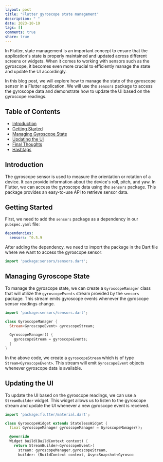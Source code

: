 ```yaml
---
layout: post
title: "Flutter gyroscope state management"
description: " "
date: 2023-10-10
tags: []
comments: true
share: true
---
```


In Flutter, state management is an important concept to ensure that the application's state is properly maintained and updated across different screens or widgets. When it comes to working with sensors such as the gyroscope, it becomes even more crucial to efficiently manage the state and update the UI accordingly.

In this blog post, we will explore how to manage the state of the gyroscope sensor in a Flutter application. We will use the `sensors` package to access the gyroscope data and demonstrate how to update the UI based on the gyroscope readings.

## Table of Contents

- [Introduction](#introduction)
- [Getting Started](#getting-started)
- [Managing Gyroscope State](#managing-gyroscope-state)
- [Updating the UI](#updating-the-ui)
- [Final Thoughts](#final-thoughts)
- [Hashtags](#hashtags)

## Introduction

The gyroscope sensor is used to measure the orientation or rotation of a device. It can provide information about the device's roll, pitch, and yaw. In Flutter, we can access the gyroscope data using the `sensors` package. This package provides an easy-to-use API to retrieve sensor data.

## Getting Started

First, we need to add the `sensors` package as a dependency in our `pubspec.yaml` file:

```yaml
dependencies:
  sensors: ^0.5.9
```

After adding the dependency, we need to import the package in the Dart file where we want to access the gyroscope sensor:

```dart
import 'package:sensors/sensors.dart';
```

## Managing Gyroscope State

To manage the gyroscope state, we can create a `GyroscopeManager` class that will utilize the `gyroscopeEvents` stream provided by the `sensors` package. This stream emits gyroscope events whenever the gyroscope sensor readings change.

```dart
import 'package:sensors/sensors.dart';

class GyroscopeManager {
  Stream<GyroscopeEvent> gyroscopeStream;

  GyroscopeManager() {
    gyroscopeStream = gyroscopeEvents;
  }
}
```

In the above code, we create a `gyroscopeStream` which is of type `Stream<GyroscopeEvent>`. This stream will emit `GyroscopeEvent` objects whenever gyroscope data is available.

## Updating the UI

To update the UI based on the gyroscope readings, we can use a `StreamBuilder` widget. This widget allows us to listen to the gyroscope stream and update the UI whenever a new gyroscope event is received.

```dart
import 'package:flutter/material.dart';

class GyroscopeWidget extends StatelessWidget {
  final GyroscopeManager gyroscopeManager = GyroscopeManager();

  @override
  Widget build(BuildContext context) {
    return StreamBuilder<GyroscopeEvent>(
      stream: gyroscopeManager.gyroscopeStream,
      builder: (BuildContext context, AsyncSnapshot<Gyrosco